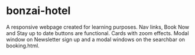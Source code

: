 # bonzai-hotel

A responsive webpage created for learning purposes.
Nav links, Book Now and Stay up to date buttons are functional.
Cards with zoom effects.
Modal window on Newsletter sign up and a modal windows on the searchbar on booking.html.
